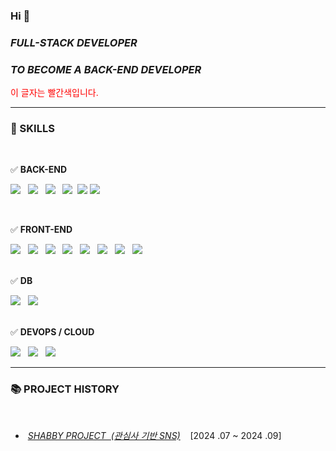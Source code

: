 ### Hi 👋 

### *FULL-STACK DEVELOPER* 

### ***TO BECOME A BACK-END DEVELOPER***
<span style="color: red;">이 글자는 빨간색입니다.</span>


---


### 🔧 SKILLS


<br>

   ✅ **BACK-END** 
    <div>
       <span><img src="https://img.shields.io/badge/java-007396?style=for-the-badge&logo=OpenJDK&logoColor=white"></span> &nbsp;
       <span><img src="https://img.shields.io/badge/Spring-6DB33F?style=for-the-badge&logo=Spring&logoColor=white"></span> &nbsp;
       <span><img src="https://img.shields.io/badge/springboot-6DB33F?style=for-the-badge&logo=springboot&logoColor=white"></span> &nbsp;
      <span> <img src="https://img.shields.io/badge/Spring Security-6DB33F?style=for-the-badge&logo=Spring Security&logoColor=white"></span>&nbsp;
       <span> <img src="https://img.shields.io/badge/MyBatis-DC382D?style=for-the-badge&logo=mybatis&logoColor=white"></span>
        <span><img src="https://img.shields.io/badge/JWT-black?style=for-the-badge&logo=JSON%20web%20tokens"></span> &nbsp;
     </div>

<br>






 
   ✅ **FRONT-END**

   <div>  <span><img src="https://img.shields.io/badge/vuejs-%2335495e.svg?style=for-the-badge&logo=vuedotjs&logoColor=%234FC08D"></span> &nbsp;    
        <span><img src="https://img.shields.io/badge/Vuetify-1867C0?style=for-the-badge&logo=vuetify&logoColor=AEDDFF"></span> &nbsp;
        <span><img src="https://img.shields.io/badge/HTML5-E34F26?style=for-the-badge&logo=HTML5&logoColor=white"></span> &nbsp;    
        <span><img src="https://img.shields.io/badge/CSS3-1572B6?style=for-the-badge&logo=CSS3&logoColor=white"></span> &nbsp;    
        <span><img src="https://img.shields.io/badge/JavaScript-F7DF1E?style=for-the-badge&logo=JavaScript&logoColor=white"></span> &nbsp;    
        <span><img src="https://img.shields.io/badge/React-61DAFB?style=for-the-badge&logo=React&logoColor=white"></span> &nbsp;    
       <span><img src="https://img.shields.io/badge/Thymeleaf-005F0F?style=for-the-badge&logo=Thymeleaf&logoColor=white"></span> &nbsp;    
        <span> <img src="https://img.shields.io/badge/jquery-0769AD?style=for-the-badge&logo=jquery&logoColor=white"></span> &nbsp;    
 </div>   




<br>


   ✅ **DB**

   <div>  <span><img src="https://img.shields.io/badge/MySQL-4479A1?style=for-the-badge&logo=MySQL&logoColor=white"></span> &nbsp;
       <span>  <img src="https://img.shields.io/badge/oracle-F80000?style=for-the-badge&logo=oracle&logoColor=white"> </span> &nbsp;
   </div>



<br>

   
   ✅ **DEVOPS / CLOUD**

   <div>
       <span><img src="https://img.shields.io/badge/Amazon%20EC2-FF9900?style=for-the-badge&logo=Amazon%20EC2&logoColor=white"></span> &nbsp;
      <span><img src="https://img.shields.io/badge/Amazon%20S3-569A31?style=for-the-badge&logo=Amazon%20S3&logoColor=white"></span> &nbsp;
      <span><img src="https://img.shields.io/badge/Amazon_RDS-527FFF?style=for-the-badge&logo=amazonaws&logoColor=white"></span> &nbsp;
   
   </div>


   ---

   
### 📚 PROJECT HISTORY 



<br>

-  &nbsp;*<a href="https://github.com/agida0413/ShabbyProject">SHABBY PROJECT &nbsp;(관심사 기반 SNS)</a>*  &nbsp;&nbsp;  [2024 .07 ~ 2024 .09]
